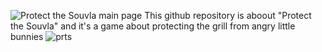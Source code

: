 ![Protect the Souvla main page](https://github.com/user-attachments/assets/36ad0e65-6a7e-4a62-aed9-8a20e3de2ddb)
This github repository is aboout "Protect the Souvla" and it's a game about protecting the grill from angry little bunnies
![prts](https://github.com/user-attachments/assets/11293de4-a754-409a-9e74-10d8d266bf3f)
